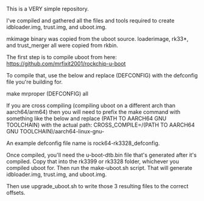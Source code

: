 This is a VERY simple repository.

I've compiled and gathered all the files and tools required to create idbloader.img, trust.img, and uboot.img.

mkimage binary was copied from the uboot source.
loaderimage, rk33*, and trust_merger all were copied from rkbin.

The first step is to compile uboot from here:
 https://github.com/mrfixit2001/rockchip-u-boot

To compile that, use the below and replace (DEFCONFIG) with the defconfig file you're building for.
 
 make mrproper (DEFCONFIG) all

If you are cross compiling (compiling uboot on a different arch than aarch64/arm64) then you will need to prefix the make command with something like the below and replace (PATH TO AARCH64 GNU TOOLCHAIN) with the actual path:
CROSS_COMPILE=/(PATH TO AARCH64 GNU TOOLCHAIN)/aarch64-linux-gnu-

An example defconfig file name is rock64-rk3328_defconfig.

Once compiled, you'll need the u-boot-dtb.bin file that's generated after it's compiled. Copy that into the rk3399 or rk3328 folder, whichever you compiled uboot for. Then run the make-uboot.sh script. That will generate idbloader.img, trust.img, and uboot.img.

Then use upgrade_uboot.sh to write those 3 resulting files to the correct offsets.
